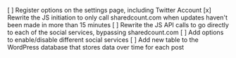 [ ] Register options on the settings page, including Twitter Account
[x] Rewrite the JS initiation to only call sharedcount.com when updates haven't been made in more than 15 minutes
[ ] Rewrite the JS API calls to go directly to each of the social services, bypassing sharedcount.com
[ ] Add options to enable/disable different social services
[ ] Add new table to the WordPress database that stores data over time for each post